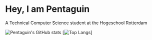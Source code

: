 # Hey, I am Pentaguin
A Technical Computer Science student at the Hogeschool Rotterdam

![Pentaguin's GitHub stats](https://github-readme-stats.vercel.app/api?username=Pentaguin&include_all_commits=true&theme=dracula&show_icons=true)
[![Top Langs](https://github-readme-stats.vercel.app/api/top-langs/?username=Pentaguin&langs_count=8&theme=dracula&show_icons=true)]
